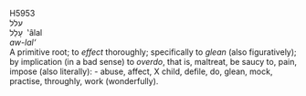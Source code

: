 <body>
  <p>H5953<br>  עלל  <br> עָלַל  ‎  ‛âlal  <br><i>aw-lal‘ </i><br>A primitive root; to <i>effect</i> thoroughly; specifically to <i>glean</i> (also figuratively); by implication (in a bad sense) to <i>overdo</i>, that is, maltreat, be saucy to, pain, impose (also literally): - abuse, affect, X child, defile, do, glean, mock, practise, throughly, work (wonderfully).<br></p>
 </body>